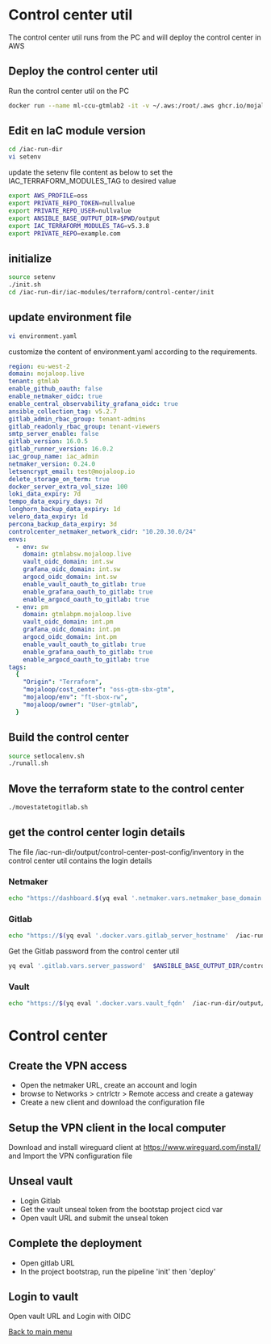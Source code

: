 
# Control center util

The control center util runs from the PC and will deploy the control center in AWS

## Deploy the control center util

Run the control center util on the PC
```bash
docker run --name ml-ccu-gtmlab2 -it -v ~/.aws:/root/.aws ghcr.io/mojaloop/control-center-util:5.0.1 /bin/bash
```

## Edit en IaC module version

```bash
cd /iac-run-dir
vi setenv
```

update the setenv file content as below to set the IAC_TERRAFORM_MODULES_TAG to desired value
```bash
export AWS_PROFILE=oss
export PRIVATE_REPO_TOKEN=nullvalue
export PRIVATE_REPO_USER=nullvalue
export ANSIBLE_BASE_OUTPUT_DIR=$PWD/output
export IAC_TERRAFORM_MODULES_TAG=v5.3.8
export PRIVATE_REPO=example.com
```

## initialize
```bash
source setenv
./init.sh
cd /iac-run-dir/iac-modules/terraform/control-center/init
```

## update environment file

```bash
vi environment.yaml
```

customize the content of environment.yaml according to the requirements.
```yaml
region: eu-west-2
domain: mojaloop.live
tenant: gtmlab
enable_github_oauth: false
enable_netmaker_oidc: true
enable_central_observability_grafana_oidc: true
ansible_collection_tag: v5.2.7
gitlab_admin_rbac_group: tenant-admins
gitlab_readonly_rbac_group: tenant-viewers
smtp_server_enable: false
gitlab_version: 16.0.5
gitlab_runner_version: 16.0.2
iac_group_name: iac_admin
netmaker_version: 0.24.0
letsencrypt_email: test@mojaloop.io
delete_storage_on_term: true
docker_server_extra_vol_size: 100
loki_data_expiry: 7d
tempo_data_expiry_days: 7d
longhorn_backup_data_expiry: 1d
velero_data_expiry: 1d
percona_backup_data_expiry: 3d
controlcenter_netmaker_network_cidr: "10.20.30.0/24"
envs:
  - env: sw
    domain: gtmlabsw.mojaloop.live
    vault_oidc_domain: int.sw
    grafana_oidc_domain: int.sw
    argocd_oidc_domain: int.sw
    enable_vault_oauth_to_gitlab: true
    enable_grafana_oauth_to_gitlab: true
    enable_argocd_oauth_to_gitlab: true
  - env: pm
    domain: gtmlabpm.mojaloop.live
    vault_oidc_domain: int.pm
    grafana_oidc_domain: int.pm
    argocd_oidc_domain: int.pm
    enable_vault_oauth_to_gitlab: true
    enable_grafana_oauth_to_gitlab: true
    enable_argocd_oauth_to_gitlab: true
tags:
  {
    "Origin": "Terraform",
    "mojaloop/cost_center": "oss-gtm-sbx-gtm",
    "mojaloop/env": "ft-sbox-rw",
    "mojaloop/owner": "User-gtmlab",
  }
```

## Build the control center
```bash
source setlocalenv.sh
./runall.sh
```

## Move the terraform state to the control center
```bash
./movestatetogitlab.sh
```

## get the control center login details

The file /iac-run-dir/output/control-center-post-config/inventory in the control center util contains the login details

### Netmaker
```bash
echo "https://dashboard.$(yq eval '.netmaker.vars.netmaker_base_domain'  /iac-run-dir/output/control-center-post-config/inventory)"
```

### Gitlab
```bash
echo "https://$(yq eval '.docker.vars.gitlab_server_hostname'  /iac-run-dir/output/control-center-post-config/inventory)"
```

Get the Gitlab password from the control center util
```bash
yq eval '.gitlab.vars.server_password'  $ANSIBLE_BASE_OUTPUT_DIR/control-center-deploy/inventory
```

### Vault

```bash
echo "https://$(yq eval '.docker.vars.vault_fqdn'  /iac-run-dir/output/control-center-post-config/inventory)"
```

# Control center

## Create the VPN access

- Open the netmaker URL, create an account and login
- browse to Networks > cntrlctr > Remote access and create a gateway
- Create a new client and download the configuration file

## Setup the VPN client in the local computer
Download and install wireguard client at https://www.wireguard.com/install/ and Import the VPN configuration file

## Unseal vault
- Login Gitlab
- Get the vault unseal token from the bootstap project cicd var
- Open vault URL and submit the unseal token


## Complete the deployment
- Open gitlab URL
- In the project bootstrap, run the pipeline 'init' then 'deploy' 


## Login to vault
Open vault URL and Login with OIDC


[Back to main menu](<readme.md>)